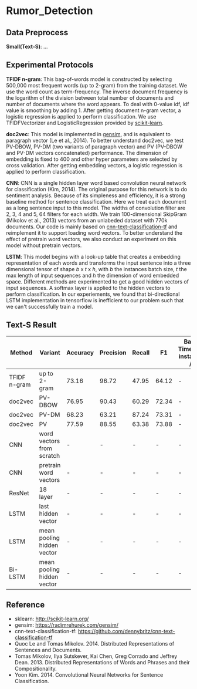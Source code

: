 # Rumor_Detection

## Data Preprocess
__Small(Text-S)__: ...

## Experimental Protocols

__TFIDF n-gram__: This bag-of-words model is constructed by selecting 500,000
most frequent words (up to 2-gram) from the training dataset.
We use the word count as term-frequency. The inverse document frequency is the
logarithm of the division between total number of documents and number of
documents where the word appears. To deal with 0-value idf, idf value is
smoothing by adding 1. After getting document n-gram vector, a logistic
regression is applied to perform classification. We use TFIDFVectorizer and
LogisticRegression provided by [scikit-learn][sklearn].

__doc2vec__: This model is implemented in [gensim][gensim], and is equivalent
to paragraph vector (Le et al., 2014). To better understand doc2vec,
we test PV-DBOW, PV-DM (two variants of paragraph vector) and PV (PV-DBOW and
PV-DM vectors concatenated) performance. The dimension of embedding is fixed to
400 and other hyper parameters are selected by cross validation. After getting
embedding vectors, a logistic regression is applied to perform classification.

__CNN__: CNN is a single hidden layer word based convolution neural
network for classification (Kim, 2014). The original purpose for this
network is to do sentiment analysis. Because of its simpleness and efficiency,
it is a strong baseline method for sentence classification. Here we treat each
document as a long sentence input to this model. The widths of convolution
filter are 2, 3, 4 and 5, 64 filters for each width. We train 100-dimensional
SkipGram (Mikolov et al., 2013) vectors from an unlabeded dataset with 770k
documents. Our code is mainly based on [cnn-text-classification-tf][CNN-tf] and
reimplement it to support loading word vectors. To better understand the effect
of pretrain word vectors, we also conduct an experiment on this model without
pretrain vectors.

__LSTM__: This model begins with a look-up table that creates a embedding
representation of each words and transforms the input sentence into a three
dimensional tensor of shape _b_ x _t_ x _h_, with _b_ the instances batch size,
_t_ the max length of input sequences and _h_ the dimension of word embedded
space. Different methods are experimented to get a good hidden vectors of
input sequences. A softmax layer is applied to the hidden vectors to perform
classification. In our experiements, we found that bi-directional LSTM
implementation in tensorflow is inefficient to our problem such that we can't
successfully train a model.

## Text-S Result
| Method | Variant  | Accuracy | Precision | Recall | F1 | Batch Time(128 instance) /s | Memory /M |
|--------|----------|----------|-----------|--------|----|-----------------------------|-----------|
| TFIDF n-gram | up to 2-gram | 73.16 | 96.72 | 47.95 | 64.12 | - | - |
| doc2vec | PV-DBOW | 76.95 | 90.43 | 60.29 | 72.34 | - | - |
| doc2vec | PV-DM | 68.23 | 63.21 | 87.24 | 73.31 | - | - |
| doc2vec | PV | 77.59 | 88.55 | 63.38 | 73.88 | - | - |
| CNN | word vectors from scratch | - | - | - | - | - | - |
| CNN | pretrain word vectors | - | - | - | - | - | - |
| ResNet | 18 layer | - | - | - | - | - | - |
| LSTM | last hidden vector | - | - | - | - | - | - |
| LSTM | mean pooling hidden vector | - | - | - | - | - | - |
| Bi-LSTM | mean pooling hidden vector | - | - | - | - | - | - |

## Reference
* sklearn: <http://scikit-learn.org/>
* gensim: <https://radimrehurek.com/gensim/>
* cnn-text-classification-tf:
<https://github.com/dennybritz/cnn-text-classification-tf>
* Quoc Le and Tomas Mikolov. 2014.
Distributed Representations of Sentences and Documents.
* Tomas Mikolov, Ilya Sutskever, Kai Chen, Greg Corrado and Jeffrey Dean. 2013.
Distributed Representations of Words and Phrases and their Compositionality.
* Yoon Kim. 2014.
Convolutional Neural Networks for Sentence Classification.


[sklearn]: http://scikit-learn.org/
[gensim]: https://radimrehurek.com/gensim/
[CNN-tf]: https://github.com/dennybritz/cnn-text-classification-tf
